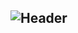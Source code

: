 ![Header](https://capsule-render.vercel.app/api?type=Waving&color=timeGradient&height=200&animation=fadeIn&section=header&text=anzhuo团队&fontSize=60)
---

